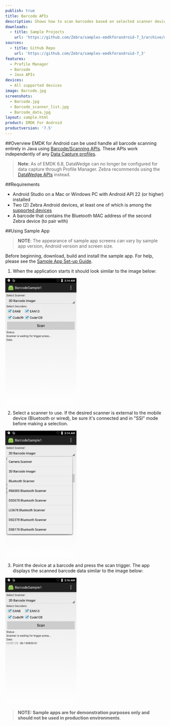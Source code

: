 ```yaml
---
publish: true
title: Barcode APIs
description: Shows how to scan barcodes based on selected scanner device, trigger type and a few decoder parameters.
downloads:
  - title: Sample Projects
    url: 'https://github.com/Zebra/samples-emdkforandroid-7_3/archive/master.zip'
sources:
  - title: Github Repo
    url: 'https://github.com/Zebra/samples-emdkforandroid-7_3'
features:
  - Profile Manager
  - Barcode
  - Java APIs
devices:
  - All supported devices
image: Barcode.jpg
screenshots:
  - Barcode.jpg
  - Barcode_scanner_list.jpg
  - Barcode_data.jpg
layout: sample.html
product: EMDK For Android
productversion: '7.5'
---
```


##Overview
EMDK for Android can be used handle all barcode scanning entirely in Java using [Barcode/Scanning APIs](/emdk-for-android/7-3/api). These APIs work independently of any [Data Capture profiles](/emdk-for-android/7-3/mx/data-capture/barcode).  

>**Note**: As of EMDK 6.8, DataWedge can no longer be configured for data capture through Profile Manager. Zebra recommends using the [DataWedge APIs](/datawedge/latest/guide/api/) instead.

<!-- The available actions in the [Barcode/Scanning API](/emdk-for-android/7-3/api) are:
  
* Set [Scanner Device](/emdk-for-android/7-3/api/barcode/BarcodeManager-DeviceIdentifier/)  
* Set [TriggerType](/emdk-for-android/7-3/api/barcode/Scanner)
* Set [Decoder Params](/emdk-for-android/7-3/api/barcode/ScannerConfig-DecoderParams)
* Set [Reader Params](/emdk-for-android/7-3/api/barcode/ScannerConfig-ReaderParams)
* Set [Scan Params](/emdk-for-android/7-3/api/barcode/ScannerConfig-ScanParams)
* Scan barcodes based on selected features   

This sample application permits barcode scanning based on the selected scanner and [Decoder Params](/emdk-for-android/7-3/api/barcode/ScannerConfig-DecoderParams).
 -->

##Requirements
* Android Studio on a Mac or Windows PC with Android API 22 (or higher) installed
* Two (2) Zebra Android devices, at least one of which is among the [supported devices](../../guide/about/#supporteddevices)
* A barcode that contains the Bluetooth MAC address of the second Zebra device (to pair with)

##Using Sample App

>**NOTE**: The appearance of sample app screens can vary by sample app version, Android version and screen size.

Before beginning, download, build and install the sample app. For help, please see the [Sample App Set-up Guide](/emdk-for-android/7-5/guide/emdksamples_androidstudio). 

1. When the application starts it should look similar to the image below:
  
  <img alt="image" style="height:400px" src="Barcode.jpg"/><br>
  
2. Select a scanner to use. If the desired scanner is external to the mobile device (Bluetooth or wired), be sure it's connected and in "SSI" mode before making a selection. 

  <img alt="image" style="height:400px" src="Barcode_scanner_list.jpg"/><br>

3. Point the device at a barcode and press the scan trigger. The app displays the scanned barcode data similar to the image below: 
   
  <img alt="image" style="height:400px" src="Barcode_data.jpg"/><br>

> **NOTE: Sample apps are for demonstration purposes only and should not be used in production environments**.

<!-- The EMDK for Android is used when you wish to handle all barcode scanning entirely in Java using [Barcode/Scanning APIs](/emdk-for-android/7-5/api) introduced in EMDK V3.0. These APIs work independently of any [Data Capture profiles](/emdk-for-android/7-5/mx/data-capture/barcode).  

>**Note**: As of EMDK 6.8, DataWedge can no longer be configured for data capture through Profile Manager. Zebra recommends using the [DataWedge APIs](/datawedge/latest/guide/api/) instead.

The available actions in the [Barcode/Scanning API](/emdk-for-android/7-5/api) are:
  
* Set [Scanner Device](/emdk-for-android/7-5/api/barcode/BarcodeManager-DeviceIdentifier/)  
* Set [TriggerType](/emdk-for-android/7-5/api/barcode/Scanner)
* Set [Decoder Params](/emdk-for-android/7-5/api/barcode/ScannerConfig-DecoderParams)
* Set [Reader Params](/emdk-for-android/7-5/api/barcode/ScannerConfig-ReaderParams)
* Set [Scan Params](/emdk-for-android/7-5/api/barcode/ScannerConfig-ScanParams)
* Scan barcodes based on selected features   

This sample application permits barcode scanning based on selected scanner, trigger type and few [Decoder Params](/emdk-for-android/7-5/api/barcode/ScannerConfig-DecoderParams).



##Requirements
Android API 22 (or higher) must be installed via the SDK Manager before attempting to load this sample.

##Loading the Sample Application
The following guide will walk you through setting up the EMDK samples in your IDE.

* [Android Studio](/emdk-for-android/7-5/guide/emdksamples_androidstudio)

>**NOTE**: The appearance of sample app screens can vary by sample app version, Android version and screen size.

##Using This Sample
1. When the application starts it should look like the following:
  
    <img alt="image" style="height:400px" src="Barcode.jpg"/>
  
2. Set scanner to "2D Barcode Imager," which is the default. 


    <img alt="image" style="height:400px" src="Barcode_scanner_list.jpg"/>

3. Click the Scan button on the screen or press the hard scan key of device and scan a barcode. The scanned barcode data appears in the "Data" field of app.


    <img alt="image" style="height:400px" src="Barcode_data.jpg"/>

above steps per engineering TUT-32177. The steps below removed as no longer relevant (to be validated).

  > Note: Trigger Type "HARD" lets you scan the barcode using device's hard scan key whereas "SOFT" allows you to scan without using devic's hard scan key.

4. Keep all checkboxes checked for decoder params and this is how it should look after setting all fields.
    
  ![img](barcode_4.png)    

5. Click "Start" button and the status will be updated.

  ![img](../../images/samples/barcode_5.png) 
 
6. Since we selected Trigger Type as "HARD", press the hard scan key of Symbol device and scan a particular barcode. It will get the scanned barcode data in "Data" field of UI.
   
  ![img](barcode_6.png)  
  
 -->

